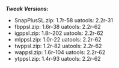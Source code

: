 ***Tweak Versions:***
 - SnapPlusSL.zip: 1.7r-58 uatools: 2.2r-31
 - fbppsl.zip: 1.6r-38 uatools: 2.2r-62
 - igppsl.zip: 1.8r-202 uatools: 2.2r-62
 - mlppsl.zip: 1.0r-22 uatools: 2.2r-62
 - twppsl.zip: 1.2r-82 uatools: 2.2r-62
 - wappsl.zip: 1.6r-104 uatools: 2.2r-62
 - ytppsl.zip: 1.4r-93 uatools: 2.2r-62
